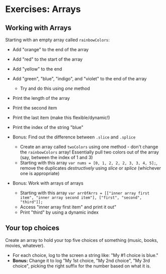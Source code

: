 # Exercises: Arrays

## Working with Arrays

Starting with an empty array called `rainbowColors`:

* Add "orange" to the end of the array
* Add "red" to the start of the array
* Add "yellow" to the end
* Add "green", "blue", "indigo", and "violet" to the end of the array
  * Try and do this using _one_ method
* Print the length of the array
* Print the second item
* Print the last item (make this flexible/dynamic!)
* Print the index of the string "blue"

* Bonus: Find out the difference between `.slice` and `.splice`
  * Create an array called `twoColors` using one method - don't change the `rainbowColors` array! Essentially pull two colors out of the array (say, between the index of 1 and 3)
  * Starting with this array `var nums = [0, 1, 2, 2, 2, 3, 3, 4, 5];`, remove the duplicates *destructively* using _slice_ or _splice_ (whichever one is appropriate)

* Bonus: Work with arrays of arrays
  * Starting with this array `var arrOfArrs = [["inner array first item", "inner array second item"], ["first", "second", "third"]];`
  * Access "inner array first item" and print it out"
  * Print "third" by using a dynamic index

## Your top choices

Create an array to hold your top five choices of something (music, books, movies, whatever).

- For each choice, log to the screen a string like: "My #1 choice is blue."
- **Bonus:** Change it to log "My 1st choice, "My 2nd choice", "My 3rd choice", picking the right suffix for the number based on what it is.